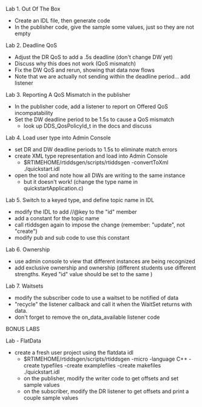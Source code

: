 Lab 1. Out Of The Box

  - Create an IDL file, then generate code
  - In the publisher code, give the sample some values, just so they are not empty

Lab 2. Deadline QoS

  - Adjust the DR QoS to add a .5s deadline (don't change DW yet)
  - Discuss why this does not work (QoS mismatch)
  - Fix the DW QoS and rerun, showing that data now flows
  - Note that we are actually not sending within the deadline period... add listener

Lab 3. Reporting A QoS Mismatch in the publisher

  - In the publisher code, add a listener to report on Offered QoS incompatability
  - Set the DW deadline period to be 1.5s to cause a QoS mismatch
    - look up DDS_QosPolicyId_t in the docs and discuss

Lab 4. Load user type into Admin Console

  - set DR and DW deadline periods to 1.5s to eliminate match errors
  - create XML type representation and load into Admin Console
    - $RTIMEHOME/rtiddsgen/scripts/rtiddsgen -convertToXml ./quickstart.idl
  - open the tool and note how all DWs are writing to the same instance
    - but it doesn't work! (change the type name in quickstartApplication.c)

Lab 5. Switch to a keyed type, and define topic name in IDL

  - modify the IDL to add //@key to the "id" member
  - add a constant for the topic name
  - call rtiddsgen again to impose the change (remember: "update", not "create")
  - modify pub and sub code to use this constant

Lab 6. Ownership

  - use admin console to view that different instances are being recognized
  - add exclusive ownership and ownership (different students use different
    strengths. Keyed "id" value should be set to the same )

Lab 7. Waitsets

  - modify the subscriber code to use a waitset to be notified of data
  - "recycle" the listener callback and call it when the WaitSet returns with
    data.
  - don't forget to remove the on_data_available listener code


BONUS LABS

Lab - FlatData

  - create a fresh user project using the flatdata idl
    - $RTIMEHOME/rtiddsgen/scripts/rtiddsgen -micro -language C++ -create typefiles -create examplefiles -create makefiles ./quickstart.idl 
    - on the publisher, modify the writer code to get offsets and set sample values
    - on the subscriber, modify the DR listener to get offsets and print a couple sample values
    

